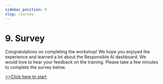 ```yaml
---
sidebar_position: 9
slug: /survey
---
```


# 9. Survey

Congratulations on completing the workshop! We hope you enjoyed the experience and learned a lot about the Responsible AI dashboard. We would love to hear your feedback on the training. Please take a few minutes to complete the survey below.

[>>Click here to start](https://forms.office.com/r/4ckWFhrLta)